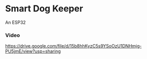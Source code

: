 # Smart Dog Keeper
An ESP32

### Video
https://drive.google.com/file/d/15b8hhKyzC5s9YSoOzU1DNHmjg-PU5jmE/view?usp=sharing
